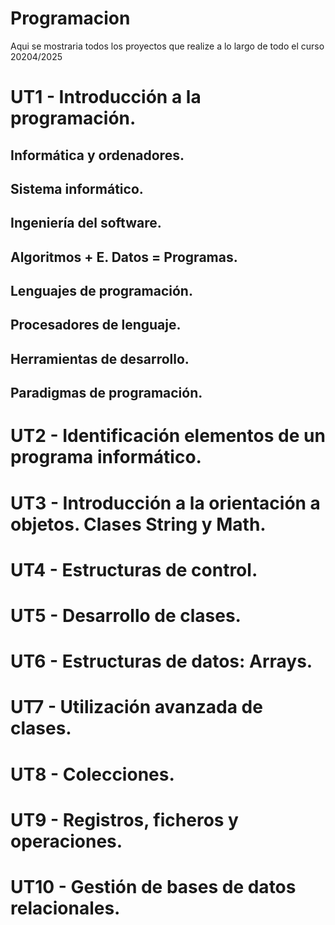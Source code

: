 # Programacion
Aqui se mostraria todos los proyectos que realize a lo largo de todo el curso 20204/2025
# UT1 - Introducción a la programación.
  ## Informática y ordenadores. 
  ## Sistema informático. 
  ## Ingeniería del software. 
  ## Algoritmos + E. Datos = Programas. 
  ## Lenguajes de programación. 
  ## Procesadores de lenguaje. 
  ## Herramientas de desarrollo. 
  ## Paradigmas de programación. 
  
# UT2 - Identificación elementos de un programa informático.
# UT3 - Introducción a la orientación a objetos. Clases String y Math.
# UT4 - Estructuras de control.
# UT5 - Desarrollo de clases.
# UT6 - Estructuras de datos: Arrays.
# UT7 - Utilización avanzada de clases.
# UT8 - Colecciones.
# UT9 - Registros, ficheros y operaciones.
# UT10 - Gestión de bases de datos relacionales. 
